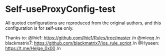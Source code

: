 # Self-useProxyConfig-test
All quoted configurations are reproduced from the original authors, and this configuration is for self-use only.

Thanks to:
@lhie1: https://github.com/lhie1/Rules/tree/master /n
@mieqq /n 
blackmatrix7: https://github.com/blackmatrix7/ios_rule_script /n 
@Hyseen: https://t.me/Helge_0x00 /n
